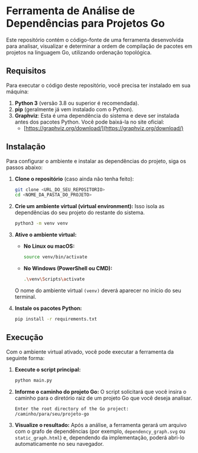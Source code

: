 # Ferramenta de Análise de Dependências para Projetos Go

Este repositório contém o código-fonte de uma ferramenta desenvolvida para analisar, visualizar e determinar a ordem de compilação de pacotes em projetos na linguagem Go, utilizando ordenação topológica.

## Requisitos

Para executar o código deste repositório, você precisa ter instalado em sua máquina:

1.  **Python 3** (versão 3.8 ou superior é recomendada).
2.  **pip** (geralmente já vem instalado com o Python).
3.  **Graphviz**: Esta é uma dependência do sistema e deve ser instalada antes dos pacotes Python. Você pode baixá-la no site oficial:
    * [https://graphviz.org/download/](https://graphviz.org/download/)

## Instalação

Para configurar o ambiente e instalar as dependências do projeto, siga os passos abaixo:

1.  **Clone o repositório** (caso ainda não tenha feito):
    ```bash
    git clone <URL_DO_SEU_REPOSITORIO>
    cd <NOME_DA_PASTA_DO_PROJETO>
    ```

2.  **Crie um ambiente virtual (virtual environment):**
    Isso isola as dependências do seu projeto do restante do sistema.
    ```bash
    python3 -m venv venv
    ```

3.  **Ative o ambiente virtual:**
    * **No Linux ou macOS:**
        ```bash
        source venv/bin/activate
        ```
    * **No Windows (PowerShell ou CMD):**
        ```bash
        .\venv\Scripts\activate
        ```
    O nome do ambiente virtual `(venv)` deverá aparecer no início do seu terminal.

4.  **Instale os pacotes Python:**
    ```bash
    pip install -r requirements.txt
    ```

## Execução

Com o ambiente virtual ativado, você pode executar a ferramenta da seguinte forma:

1.  **Execute o script principal:**
    ```bash
    python main.py
    ```

2.  **Informe o caminho do projeto Go:**
    O script solicitará que você insira o caminho para o diretório raiz de um projeto Go que você deseja analisar.
    ```
    Enter the root directory of the Go project: /caminho/para/seu/projeto-go
    ```

3.  **Visualize o resultado:**
    Após a análise, a ferramenta gerará um arquivo com o grafo de dependências (por exemplo, `dependency_graph.svg` ou `static_graph.html`) e, dependendo da implementação, poderá abri-lo automaticamente no seu navegador.
